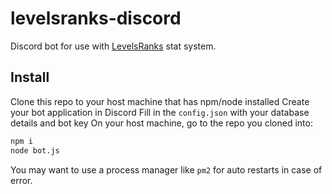 # levelsranks-discord

Discord bot for use with [LevelsRanks](https://github.com/levelsranks/levels-ranks-core) stat system.

## Install
Clone this repo to your host machine that has npm/node installed
Create your bot application in Discord
Fill in the `config.json` with your database details and bot key
On your host machine, go to the repo you cloned into:
```bash
npm i
node bot.js
```
You may want to use a process manager like `pm2` for auto restarts in case of error.
